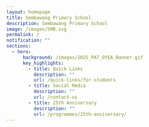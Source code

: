 ```yaml
---
layout: homepage
title: Sembawang Primary School
description: Sembawang Primary School
image: /images/SMB.svg
permalink: /
notification: ""
sections:
  - hero:
      background: /images/2025_PAT_OYEA_Banner.gif
      key_highlights:
        - title: Quick Links
          description: ""
          url: /quick-links/for-students
        - title: Social Media
          description: ""
          url: /contact-us
        - title: 25th Anniversary
          description: ""
          url: /programmes/25th-anniversary/
---
```

